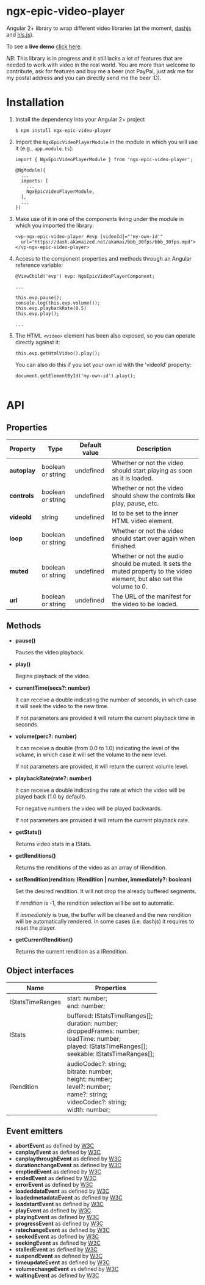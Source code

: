 # ngx-epic-video-player

Angular 2+ library to wrap different video libraries (at the moment, [dashjs](https://github.com/Dash-Industry-Forum/dash.js) and [hls.js](https://github.com/video-dev/hls.js)).

To see a **live demo** [click here](https://ngx-epic-video-player-demo.herokuapp.com/).

*NB*: This library is in progress and it still lacks a lot of features that are needed to work with video in the real world. You are more than welcome to contribute, ask for features and buy me a beer (not PayPal, just ask me for my postal address and you can directly send me the beer :D).

# Installation

1. Install the dependency into your Angular 2+ project
    ```
    $ npm install ngx-epic-video-player
    ```

2. Import the ```NgxEpicVideoPlayerModule``` in the module in which you will use it (e.g., ```app.module.ts```):
    ```
    import { NgxEpicVideoPlayerModule } from 'ngx-epic-video-player';
    
    @NgModule({
      ...
      imports: [
        ...
        NgxEpicVideoPlayerModule,
      ],
      ...
    })
    ```

3. Make use of it in one of the components living under the module in which you imported the library:

    ```
    <vp-ngx-epic-video-player #evp [videoId]="'my-own-id'"
      url="https://dash.akamaized.net/akamai/bbb_30fps/bbb_30fps.mpd">
    </vp-ngx-epic-video-player>
    ```

4. Access to the component properties and methods through an Angular reference variable:

    ```
    @ViewChild('evp') evp: NgxEpicVideoPlayerComponent;
    
    ...

    this.evp.pause();
    console.log(this.evp.volume());
    this.evp.playbackRate(0.5)
    this.evp.play();
    
    ...
    ```
    
 5. The HTML ```<video>``` element has been also exposed, so you can operate directly against it:
 
    ```
    this.evp.getHtmlVideo().play();
    
    ```
    
    You can also do this if you set your own id with the 'videoId' property:
    ```
    document.getElementById('my-own-id').play();
        
    ```

# API

## Properties

| Property      | Type              | Default value | Description                                                                                                              |
|---------------|-------------------|---------------|--------------------------------------------------------------------------------------------------------------------------|
| **autoplay**  | boolean or string | undefined     | Whether or not the video should start playing as soon as it is loaded.                                                   |
| **controls**  | boolean or string | undefined     | Whether or not the video should show the controls like play, pause, etc.                                                 |
| **videoId**   | string            | undefined     | Id to be set to the inner HTML video element.                                                                            |
| **loop**      | boolean or string | undefined     | Whether or not the video should start over again when finished.                                                          |
| **muted**     | boolean or string | undefined     | Whether or not the audio should be muted. It sets the muted property to the video element, but also set the volume to 0. |
| **url**       | boolean or string | undefined     | The URL of the manifest for the video to be loaded.                                                                      |

## Methods

- **pause()**

  Pauses the video playback.

- **play()**
  
  Begins playback of the video.

- **currentTime(secs?: number)**

  It can receive a double indicating the number of seconds, in which case it will seek the video to the new time.
    
  If not parameters are provided it will return the current playback time in seconds.

- **volume(perc?: number)**

  It can receive a double (from 0.0 to 1.0) indicating the level of the volume, in which case it will set the volume to the new level.
    
  If not parameters are provided, it will return the current volume level.

- **playbackRate(rate?: number)**

  It can receive a double indicating the rate at which the video will be played back (1.0 by default).
    
  For negative numbers the video will be played backwards.
   
  If not parameters are provided it will return the current playback rate.
  
- **getStats()**

  Returns video stats in a IStats.
  
- **getRenditions()**
  
  Returns the renditions of the video as an array of IRendition.

- **setRendition(rendition: IRendition | number, immediately?: boolean)**

  Set the desired rendition. It will not drop the already buffered segments.
  
  If *rendition* is -1, the rendition selection will be set to automatic.
  
  If *immediately* is true, the buffer will be cleaned and the new rendition will be automatically rendered. In some cases (i.e. dashjs) it requires to reset the player.

- **getCurrentRendition()**

  Returns the current rendition as a IRendition.
  
## Object interfaces

| Name              | Properties                                                                                                                                                        |
|-------------------|-------------------------------------------------------------------------------------------------------------------------------------------------------------------|
| IStatsTimeRanges  | start: number;<br>end: number;                                                                                                                                    |
| IStats            | buffered: IStatsTimeRanges[];<br>duration: number;<br>droppedFrames: number;<br>loadTime: number;<br>played: IStatsTimeRanges[];<br>seekable: IStatsTimeRanges[]; |
| IRendition        | audioCodec?: string;<br>bitrate: number;<br>height: number;<br>level?: number;<br>name?: string;<br>videoCodec?: string;<br>width: number;                        |


## Event emitters

- **abortEvent** as defined by [W3C](https://www.w3.org/TR/2011/WD-html5-20110113/video.html#mediaevents)
- **canplayEvent** as defined by [W3C](https://www.w3.org/TR/2011/WD-html5-20110113/video.html#mediaevents)
- **canplaythroughEvent** as defined by [W3C](https://www.w3.org/TR/2011/WD-html5-20110113/video.html#mediaevents)
- **durationchangeEvent** as defined by [W3C](https://www.w3.org/TR/2011/WD-html5-20110113/video.html#mediaevents)
- **emptiedEvent** as defined by [W3C](https://www.w3.org/TR/2011/WD-html5-20110113/video.html#mediaevents)
- **endedEvent** as defined by [W3C](https://www.w3.org/TR/2011/WD-html5-20110113/video.html#mediaevents)
- **errorEvent** as defined by [W3C](https://www.w3.org/TR/2011/WD-html5-20110113/video.html#mediaevents)
- **loadeddataEvent** as defined by [W3C](https://www.w3.org/TR/2011/WD-html5-20110113/video.html#mediaevents)
- **loadedmetadataEvent** as defined by [W3C](https://www.w3.org/TR/2011/WD-html5-20110113/video.html#mediaevents)
- **loadstartEvent** as defined by [W3C](https://www.w3.org/TR/2011/WD-html5-20110113/video.html#mediaevents)
- **playEvent** as defined by [W3C](https://www.w3.org/TR/2011/WD-html5-20110113/video.html#mediaevents)
- **playingEvent** as defined by [W3C](https://www.w3.org/TR/2011/WD-html5-20110113/video.html#mediaevents)
- **progressEvent** as defined by [W3C](https://www.w3.org/TR/2011/WD-html5-20110113/video.html#mediaevents)
- **ratechangeEvent** as defined by [W3C](https://www.w3.org/TR/2011/WD-html5-20110113/video.html#mediaevents)
- **seekedEvent** as defined by [W3C](https://www.w3.org/TR/2011/WD-html5-20110113/video.html#mediaevents)
- **seekingEvent** as defined by [W3C](https://www.w3.org/TR/2011/WD-html5-20110113/video.html#mediaevents)
- **stalledEvent** as defined by [W3C](https://www.w3.org/TR/2011/WD-html5-20110113/video.html#mediaevents)
- **suspendEvent** as defined by [W3C](https://www.w3.org/TR/2011/WD-html5-20110113/video.html#mediaevents)
- **timeupdateEvent** as defined by [W3C](https://www.w3.org/TR/2011/WD-html5-20110113/video.html#mediaevents)
- **volumechangeEvent** as defined by [W3C](https://www.w3.org/TR/2011/WD-html5-20110113/video.html#mediaevents)
- **waitingEvent** as defined by [W3C](https://www.w3.org/TR/2011/WD-html5-20110113/video.html#mediaevents)
